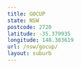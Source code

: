 ```yaml
---
title: GOCUP
state: NSW
postcode: 2720
latitude: -35.379935
longitude: 148.383619
url: /nsw/gocup/
layout: suburb
---
```

